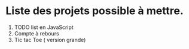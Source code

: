 # Liste des projets possible à mettre.

1. TODO list en JavaScript
2. Compte à rebours
3. Tic tac Toe ( version grande)